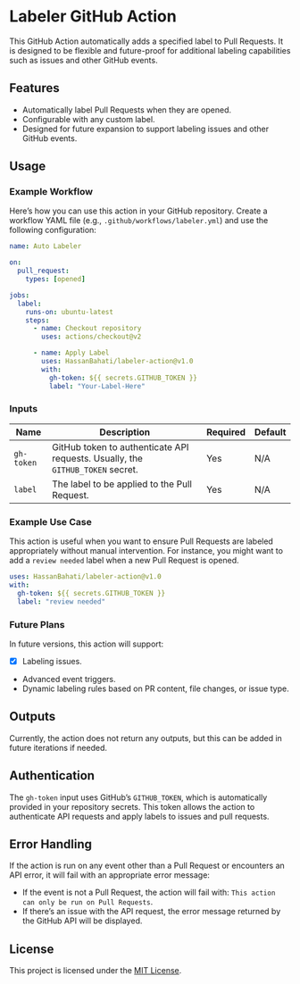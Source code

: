 # Labeler GitHub Action

This GitHub Action automatically adds a specified label to Pull Requests. It is designed to be flexible and future-proof for additional labeling capabilities such as issues and other GitHub events.

## Features
- Automatically label Pull Requests when they are opened.
- Configurable with any custom label.
- Designed for future expansion to support labeling issues and other GitHub events.

## Usage

### Example Workflow

Here’s how you can use this action in your GitHub repository. Create a workflow YAML file (e.g., `.github/workflows/labeler.yml`) and use the following configuration:

```yaml
name: Auto Labeler

on:
  pull_request:
    types: [opened]

jobs:
  label:
    runs-on: ubuntu-latest
    steps:
      - name: Checkout repository
        uses: actions/checkout@v2

      - name: Apply Label
        uses: HassanBahati/labeler-action@v1.0
        with:
          gh-token: ${{ secrets.GITHUB_TOKEN }}
          label: "Your-Label-Here"
```

### Inputs

| Name      | Description                                            | Required | Default              |
|-----------|--------------------------------------------------------|----------|----------------------|
| `gh-token`| GitHub token to authenticate API requests. Usually, the `GITHUB_TOKEN` secret. | Yes      | N/A                  |
| `label`   | The label to be applied to the Pull Request.            | Yes      | N/A                  |

### Example Use Case

This action is useful when you want to ensure Pull Requests are labeled appropriately without manual intervention. For instance, you might want to add a `review needed` label when a new Pull Request is opened.

```yaml
uses: HassanBahati/labeler-action@v1.0
with:
  gh-token: ${{ secrets.GITHUB_TOKEN }}
  label: "review needed"
```

### Future Plans

In future versions, this action will support:
- [X] Labeling issues.
- Advanced event triggers.
- Dynamic labeling rules based on PR content, file changes, or issue type.

## Outputs

Currently, the action does not return any outputs, but this can be added in future iterations if needed.

## Authentication

The `gh-token` input uses GitHub’s `GITHUB_TOKEN`, which is automatically provided in your repository secrets. This token allows the action to authenticate API requests and apply labels to issues and pull requests.

## Error Handling

If the action is run on any event other than a Pull Request or encounters an API error, it will fail with an appropriate error message:

- If the event is not a Pull Request, the action will fail with: `This action can only be run on Pull Requests`.
- If there’s an issue with the API request, the error message returned by the GitHub API will be displayed.

## License

This project is licensed under the [MIT License](LICENSE).
 